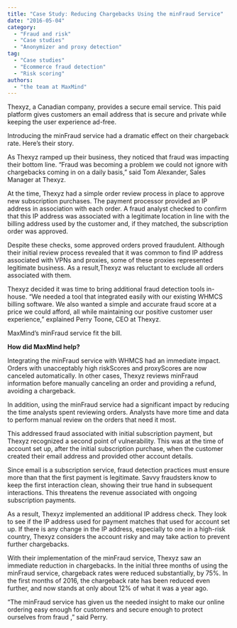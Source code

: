```yaml
---
title: "Case Study: Reducing Chargebacks Using the minFraud Service"
date: "2016-05-04"
category:
  - "Fraud and risk"
  - "Case studies"
  - "Anonymizer and proxy detection"
tag:
  - "Case studies"
  - "Ecommerce fraud detection"
  - "Risk scoring"
authors:
  - "the team at MaxMind"
---
```


Thexyz, a Canadian company, provides a secure email service. This paid platform
gives customers an email address that is secure and private while keeping the
user experience ad-free.

Introducing the minFraud service had a dramatic effect on their chargeback rate.
Here’s their story.

As Thexyz ramped up their business, they noticed that fraud was impacting their
bottom line. “Fraud was becoming a problem we could not ignore with chargebacks
coming in on a daily basis,” said Tom Alexander, Sales Manager at Thexyz.

At the time, Thexyz had a simple order review process in place to approve new
subscription purchases. The payment processor provided an IP address in
association with each order. A fraud analyst checked to confirm that this IP
address was associated with a legitimate location in line with the billing
address used by the customer and, if they matched, the subscription order was
approved.

Despite these checks, some approved orders proved fraudulent. Although their
initial review process revealed that it was common to find IP address associated
with VPNs and proxies, some of these proxies represented legitimate business. As
a result,Thexyz was reluctant to exclude all orders associated with them.

Thexyz decided it was time to bring additional fraud detection tools in-house.
“We needed a tool that integrated easily with our existing WHMCS billing
software. We also wanted a simple and accurate fraud score at a price we could
afford, all while maintaining our positive customer user experience,” explained
Perry Toone, CEO at Thexyz.

MaxMind’s minFraud service fit the bill.

<!--lint disable no-emphasis-as-heading-->

**How did MaxMind help?**

Integrating the minFraud service with WHMCS had an immediate impact. Orders with
unacceptably high riskScores and proxyScores are now canceled automatically. In
other cases, Thexyz reviews minFraud information before manually canceling an
order and providing a refund, avoiding a chargeback.

In addition, using the minFraud service had a significant impact by reducing the
time analysts spent reviewing orders. Analysts have more time and data to
perform manual review on the orders that need it most.

This addressed fraud associated with initial subscription payment, but Thexyz
recognized a second point of vulnerability. This was at the time of account set
up, after the initial subscription purchase, when the customer created their
email address and provided other account details.

Since email is a subscription service, fraud detection practices must ensure
more than that the first payment is legitimate. Savvy fraudsters know to keep
the first interaction clean, showing their true hand in subsequent interactions.
This threatens the revenue associated with ongoing subscription payments.

As a result, Thexyz implemented an additional IP address check. They look to see
if the IP address used for payment matches that used for account set up. If
there is any change in the IP address, especially to one in a high-risk country,
Thexyz considers the account risky and may take action to prevent further
chargebacks.

With their implementation of the minFraud service, Thexyz saw an immediate
reduction in chargebacks. In the initial three months of using the minFraud
service, chargeback rates were reduced substantially, by 75%. In the first
months of 2016, the chargeback rate has been reduced even further, and now
stands at only about 12% of what it was a year ago.

“The minFraud service has given us the needed insight to make our online
ordering easy enough for customers and secure enough to protect ourselves from
fraud ,” said Perry.
